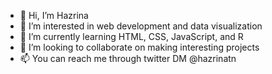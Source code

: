 - 👋 Hi, I’m Hazrina
- 👀 I’m interested in web development and data visualization
- 🌱 I’m currently learning HTML, CSS, JavaScript, and R
- 💞️ I’m looking to collaborate on making interesting projects
- 📫 You can reach me through twitter DM @hazrinatn

<!---
hazrinatn/hazrinatn is a ✨ special ✨ repository because its `README.md` (this file) appears on your GitHub profile.
You can click the Preview link to take a look at your changes.
--->
